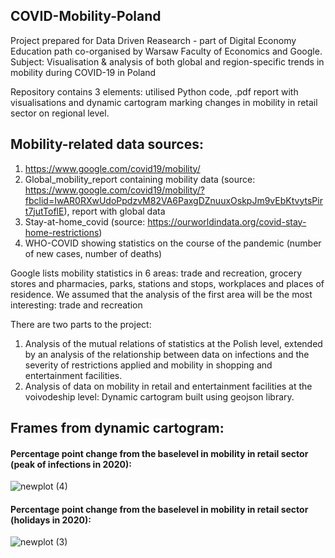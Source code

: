 ## COVID-Mobility-Poland

Project prepared for Data Driven Reasearch - part of Digital Economy Education path co-organised by Warsaw Faculty of Economics and Google.<br />
Subject: Visualisation &amp; analysis of both global and region-specific trends in mobility during COVID-19 in Poland

Repository contains 3 elements: utilised Python code, .pdf report with visualisations and dynamic cartogram marking changes in mobility in retail sector on regional level.

## Mobility-related data sources:
1) https://www.google.com/covid19/mobility/
2) Global_mobility_report containing mobility data (source: https://www.google.com/covid19/mobility/?fbclid=IwAR0RXwUdoPpdzvM82VA6PaxgDZnuuxOskpJm9vEbKtvytsPirt7jutToflE), report with global data
4) Stay-at-home_covid (source: https://ourworldindata.org/covid-stay-home-restrictions)
5) WHO-COVID showing statistics on the course of the pandemic (number of new cases, number of deaths)

Google lists mobility statistics in 6 areas: trade and recreation, grocery stores and pharmacies, parks, stations and stops, workplaces and places of residence. We assumed that the analysis of the first area will be the most interesting: trade and recreation

There are two parts to the project:
1) Analysis of the mutual relations of statistics at the Polish level, extended by an analysis of the relationship between data on infections and the severity of restrictions applied and mobility in shopping and entertainment facilities.
2) Analysis of data on mobility in retail and entertainment facilities at the voivodeship level: Dynamic cartogram built using geojson library.

## Frames from dynamic cartogram:

#### Percentage point change from the baselevel in mobility in retail sector (peak of infections in 2020):
![newplot (4)](https://github.com/jjfrackowiak/COVID-Mobility-Poland/assets/84077365/5890eea0-9e81-4c64-a515-33699da9e901)


#### Percentage point change from the baselevel in mobility in retail sector (holidays in 2020):
![newplot (3)](https://github.com/jjfrackowiak/COVID-Mobility-Poland/assets/84077365/2f11d933-9f14-4120-ace3-3e976e1e3cc3)
